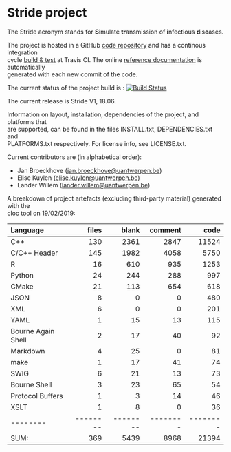 # Stride project 

The Stride acronym stands for **S**imulate **tr**ansmission of **i**nfectious **d**is**e**ases.
 
The project is hosted in a GitHub [code repository](https://github.com/broeckho/stride.git) and has a continous integration  
 cycle [build & test](https://travis-ci.org/broeckho/stride) at Travis CI. The online [reference documentation](https://broeckho.github.io/stride) is automatically  
 generated with each new commit of the code.

The current status of the project build is : [![Build Status](https://travis-ci.org/broeckho/stride.svg?branch=master)](https://travis-ci.org/broeckho/stride)

The current release is Stride V1, 18.06.

Information on layout, installation, dependencies of the project, and platforms that  
are supported, can be found in the files INSTALL.txt, DEPENDENCIES.txt and  
PLATFORMS.txt respectively.
For license info, see LICENSE.txt.  

Current contributors are (in alphabetical order):

* Jan Broeckhove (jan.broeckhove@uantwerpen.be)
* Elise Kuylen (elise.kuylen@uantwerpen.be)
* Lander Willem (lander.willem@uantwerpen.be)

A breakdown of project artefacts (excluding third-party material) generated with the  
cloc tool on 19/02/2019:

Language|files|blank|comment|code
:-------|-------:|-------:|-------:|-------:
C++|130|2361|2847|11524
C/C++ Header|145|1982|4058|5750
R|16|610|935|1253
Python|24|244|288|997
CMake|21|113|654|618
JSON|8|0|0|480
XML|6|0|0|201
YAML|1|15|13|115
Bourne Again Shell|2|17|40|92
Markdown|4|25|0|81
make|1|17|41|74
SWIG|6|21|13|73
Bourne Shell|3|23|65|54
Protocol Buffers|1|3|14|46
XSLT|1|8|0|36
--------|--------|--------|--------|--------
SUM:|369|5439|8968|21394
